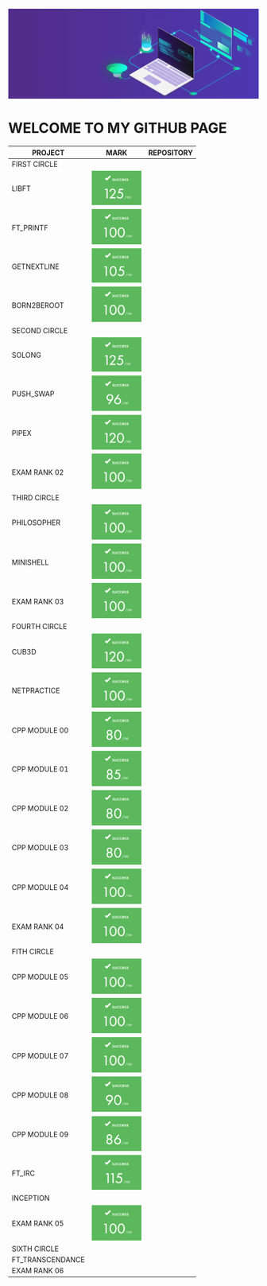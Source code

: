 ![banner](img/banner.gif)

# WELCOME TO MY GITHUB PAGE

| PROJECT | MARK | REPOSITORY |
|---------|------|------------|
|FIRST CIRCLE|
|LIBFT|<img src="img/125.png" style="width:100px;">||
|FT_PRINTF|<img src="img/100.png" style="width:100px;">||
|GETNEXTLINE|<img src="img/105.png" style="width:100px;">||
|BORN2BEROOT|<img src="img/100.png" style="width:100px;">||
|SECOND CIRCLE|
|SOLONG|<img src="img/125.png" style="width:100px;">||
|PUSH_SWAP|<img src="img/96.png" style="width:100px;">||
|PIPEX|<img src="img/120.png" style="width:100px;">||
|EXAM RANK 02|<img src="img/100.png" style="width:100px;">||
|THIRD CIRCLE|
|PHILOSOPHER|<img src="img/100.png" style="width:100px;">||
|MINISHELL|<img src="img/100.png" style="width:100px;">||
|EXAM RANK 03|<img src="img/100.png" style="width:100px;">||
|FOURTH CIRCLE|
|CUB3D|<img src="img/120.png" style="width:100px;">||
|NETPRACTICE|<img src="img/100.png" style="width:100px;">||
|CPP MODULE 00|<img src="img/80.png" style="width:100px;">||
|CPP MODULE 01|<img src="img/85.png" style="width:100px;">||
|CPP MODULE 02|<img src="img/80.png" style="width:100px;">||
|CPP MODULE 03|<img src="img/80.png" style="width:100px;">||
|CPP MODULE 04|<img src="img/100.png" style="width:100px;">||
|EXAM RANK 04|<img src="img/100.png" style="width:100px;">||
|FITH CIRCLE|
|CPP MODULE 05|<img src="img/100.png" style="width:100px;">||
|CPP MODULE 06|<img src="img/100.png" style="width:100px;">||
|CPP MODULE 07|<img src="img/100.png" style="width:100px;">||
|CPP MODULE 08|<img src="img/90.png" style="width:100px;">||
|CPP MODULE 09|<img src="img/86.png" style="width:100px;">||
|FT_IRC|<img src="img/115.png" style="width:100px;">||
|INCEPTION|||
|EXAM RANK 05|<img src="img/100.png" style="width:100px;">||
|SIXTH CIRCLE|
|FT_TRANSCENDANCE|||
|EXAM RANK 06|||